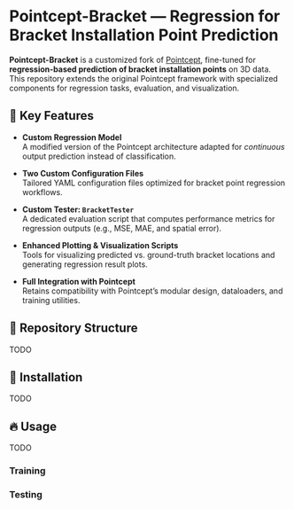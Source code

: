# Pointcept-Bracket — Regression for Bracket Installation Point Prediction

**Pointcept-Bracket** is a customized fork of [Pointcept](https://github.com/Pointcept/Pointcept), fine-tuned for **regression-based prediction of bracket installation points** on 3D data.  
This repository extends the original Pointcept framework with specialized components for regression tasks, evaluation, and visualization.

## 🚀 Key Features

- **Custom Regression Model**  
  A modified version of the Pointcept architecture adapted for *continuous* output prediction instead of classification.

- **Two Custom Configuration Files**  
  Tailored YAML configuration files optimized for bracket point regression workflows.

- **Custom Tester: `BracketTester`**  
  A dedicated evaluation script that computes performance metrics for regression outputs (e.g., MSE, MAE, and spatial error).

- **Enhanced Plotting & Visualization Scripts**  
  Tools for visualizing predicted vs. ground-truth bracket locations and generating regression result plots.

- **Full Integration with Pointcept**  
  Retains compatibility with Pointcept’s modular design, dataloaders, and training utilities.

## 📂 Repository Structure
TODO

## 🔧 Installation
TODO

## 🔥 Usage
TODO 
### Training
### Testing
